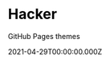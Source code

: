---
title: Hacker
github: https://github.com/pages-themes/hacker
demo: https://pages-themes.github.io/hacker/
license: CC0-1.0 License
author: GitHub Pages themes
author_link: ''
author_twitter: ''
date: 2021-04-29T00:00:00.000Z
ssg:
  - Jekyll
cms: null
css: null
category: null
description: Hacker is a Jekyll theme for GitHub Pages
draft: false
publish_date: '2016-10-06T23:02:10Z'
update_date: '2021-07-29T17:56:34Z'
github_star: 699
github_fork: 991
---